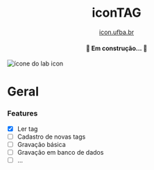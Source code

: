 <h1 align="center">iconTAG</h1>
<p align='center'>
  <a href='https://icon.ufba.br'>icon.ufba.br</a>
</p>

<h4 align="center"> 
	🚧  Em construção...  🚧
</h4>

![ícone do lab icon](https://lh3.googleusercontent.com/u/0/drive-viewer/AFGJ81o4rrHWEVCUmdPUOixbYYfRBtw_eM-vzhcLxoyb1imf_1twUPhaAQX2qf-HBbzJWl9Bgh2xGw_VH-ipwzNHZBRQpAFF=w1920-h912)

<h1>Geral</h1>

### Features

- [x] Ler tag
- [ ] Cadastro de novas tags
- [ ] Gravação básica
- [ ] Gravação em banco de dados
- [ ] ...
